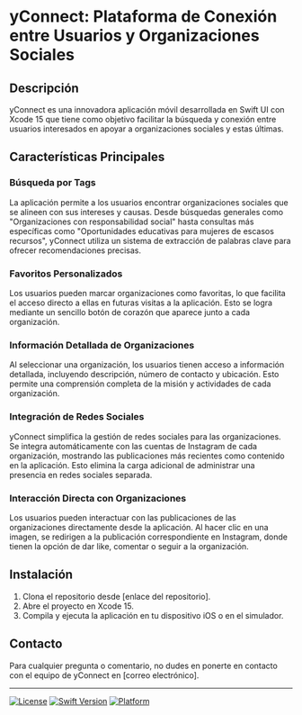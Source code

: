 # yConnect: Plataforma de Conexión entre Usuarios y Organizaciones Sociales

## Descripción

yConnect es una innovadora aplicación móvil desarrollada en Swift UI con Xcode 15 que tiene como objetivo facilitar la búsqueda y conexión entre usuarios interesados en apoyar a organizaciones sociales y estas últimas.

## Características Principales

### Búsqueda por Tags

La aplicación permite a los usuarios encontrar organizaciones sociales que se alineen con sus intereses y causas. Desde búsquedas generales como "Organizaciones con responsabilidad social" hasta consultas más específicas como "Oportunidades educativas para mujeres de escasos recursos", yConnect utiliza un sistema de extracción de palabras clave para ofrecer recomendaciones precisas.

### Favoritos Personalizados

Los usuarios pueden marcar organizaciones como favoritas, lo que facilita el acceso directo a ellas en futuras visitas a la aplicación. Esto se logra mediante un sencillo botón de corazón que aparece junto a cada organización.

### Información Detallada de Organizaciones

Al seleccionar una organización, los usuarios tienen acceso a información detallada, incluyendo descripción, número de contacto y ubicación. Esto permite una comprensión completa de la misión y actividades de cada organización.

### Integración de Redes Sociales

yConnect simplifica la gestión de redes sociales para las organizaciones. Se integra automáticamente con las cuentas de Instagram de cada organización, mostrando las publicaciones más recientes como contenido en la aplicación. Esto elimina la carga adicional de administrar una presencia en redes sociales separada.

### Interacción Directa con Organizaciones

Los usuarios pueden interactuar con las publicaciones de las organizaciones directamente desde la aplicación. Al hacer clic en una imagen, se redirigen a la publicación correspondiente en Instagram, donde tienen la opción de dar like, comentar o seguir a la organización.

## Instalación

1. Clona el repositorio desde [enlace del repositorio].
2. Abre el proyecto en Xcode 15.
3. Compila y ejecuta la aplicación en tu dispositivo iOS o en el simulador.

## Contacto

Para cualquier pregunta o comentario, no dudes en ponerte en contacto con el equipo de yConnect en [correo electrónico].

---

<!-- Etiquetas de Estilizado para README -->
[![License](https://img.shields.io/badge/license-MIT-blue.svg)](https://opensource.org/licenses/MIT)
[![Swift Version](https://img.shields.io/badge/Swift-5.0-orange.svg)](https://swift.org)
[![Platform](https://img.shields.io/badge/platform-iOS-lightgrey.svg)](https://developer.apple.com/ios/)
```
